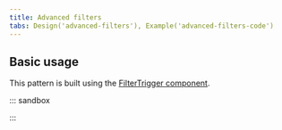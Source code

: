 ```yaml
---
title: Advanced filters
tabs: Design('advanced-filters'), Example('advanced-filters-code')
---
```


## Basic usage

This pattern is built using the [FilterTrigger component](../../components/filter-trigger/filter-trigger-code.md).

::: sandbox

<script lang="tsx">
  export Demo from 'stories/patterns/filters/advanced-filters/docs/examples/filters-with-filter-conditions.tsx';
</script>

:::
